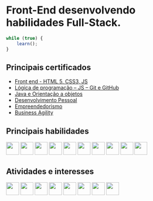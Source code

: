 # **Front-End** desenvolvendo habilidades **Full-Stack**.

```JavaScript
while (true) {
    learn();
}
```

## **Principais certificados**
- [Front end - HTML 5, CSS3, JS](https://cursos.alura.com.br/degree/certificate/8690958b-0a1e-41ff-b8c9-1f67b35e6b64)
- [Lógica de programação – JS – Git e GitHub](https://cursos.alura.com.br/degree/certificate/d895918b-2319-4665-991b-419d738a1b7b)
- [Java e Orientação a objetos](https://cursos.alura.com.br/degree/certificate/eebff43e-d3bd-46cd-afa6-94b309a01f29)
- [Desenvolvimento Pessoal](https://cursos.alura.com.br/degree/certificate/fca96726-2643-420d-928e-4cd9ee142e55)
- [Empreendedorismo](https://cursos.alura.com.br/degree/certificate/ce43c818-c794-46c8-b1f7-b80cde30a395)
- [Business Agility](https://cursos.alura.com.br/degree/certificate/323e10a5-f9d9-4a09-9b89-5652d2f19bcb)

## **Principais habilidades**
<div>
<img height="35px" width="35px" src="https://cdn.jsdelivr.net/gh/devicons/devicon/icons/html5/html5-original.svg?raw=true">
<img height="35px" width="35px" src="https://cdn.jsdelivr.net/gh/devicons/devicon/icons/css3/css3-original.svg?raw=true">
<img height="35px" width="35px" src="https://cdn.jsdelivr.net/gh/devicons/devicon/icons/bootstrap/bootstrap-original.svg?raw=true">
<img height="35px" width="35px" src="https://cdn.jsdelivr.net/gh/devicons/devicon/icons/javascript/javascript-original.svg?raw=true">
<img height="35px" width="35px" src="https://cdn.jsdelivr.net/gh/devicons/devicon/icons/typescript/typescript-original.svg?raw=true">
<img height="35px" width="35px" src="https://cdn.jsdelivr.net/gh/devicons/devicon/icons/nodejs/nodejs-original.svg?raw=true">
<img height="35px" width="35px" src="https://cdn.jsdelivr.net/gh/devicons/devicon/icons/react/react-original.svg?raw=true">
<img height="35px" width="35px" src="https://cdn.jsdelivr.net/gh/devicons/devicon/icons/git/git-original.svg?raw=true">
<img height="35px" width="35px" src="https://cdn.jsdelivr.net/gh/devicons/devicon/icons/vscode/vscode-original.svg?raw=true">
<img height="35px" width="35px" src="https://cdn.jsdelivr.net/gh/devicons/devicon/icons/wordpress/wordpress-original.svg?raw=true">
</div>

## **Atividades e interesses**
<div>
<img height="35px" width="35px" src="https://cdn.jsdelivr.net/gh/devicons/devicon/icons/angularjs/angularjs-original.svg?raw=true">
<img height="35px" width="35px" src="https://cdn.jsdelivr.net/gh/devicons/devicon/icons/adonisjs/adonisjs-original.svg?raw=true">
<img height="35px" width="35px" src="https://cdn.jsdelivr.net/gh/devicons/devicon/icons/mysql/mysql-original.svg?raw=true">
<img height="35px" width="35px" src="https://cdn.jsdelivr.net/gh/devicons/devicon/icons/java/java-original.svg?raw=true">
<img height="35px" width="35px" src="https://cdn.jsdelivr.net/gh/devicons/devicon/icons/jquery/jquery-original.svg?raw=true">
<img height="35px" width="35px" src="https://cdn.jsdelivr.net/gh/devicons/devicon/icons/python/python-original.svg?raw=true">
<img height="35px" width="35px" src="https://cdn.jsdelivr.net/gh/devicons/devicon/icons/csharp/csharp-original.svg?raw=true">
<img height="35px" width="35px" src="https://cdn.jsdelivr.net/gh/devicons/devicon/icons/php/php-plain.svg?raw=true">
</div>

